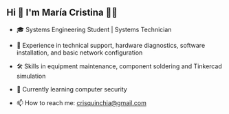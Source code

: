 ## Hi  👋 I'm María Cristina 👩‍💻
- 🎓 Systems Engineering Student | Systems Technician 

- 🔧 Experience in technical support, hardware diagnostics, software installation, and basic network configuration
  
- 🛠️ Skills in equipment maintenance, component soldering and Tinkercad simulation

- 🌱 Currently learning computer security

- 📫 How to reach me: crisquinchia@gmail.com

<!--
**cristinavergara1/cristinavergara1** is a ✨ _special_ ✨ repository because its `README.md` (this file) appears on your GitHub profile.

Here are some ideas to get you started:

- 🔭 I’m currently working on ...
- 🌱 I’m currently learning ...
- 👯 I’m looking to collaborate on ...
- 🤔 I’m looking for help with ...
- 💬 Ask me about ...
- 📫 How to reach me: ...
- 😄 Pronouns: ...
- ⚡ Fun fact: ...
-->
